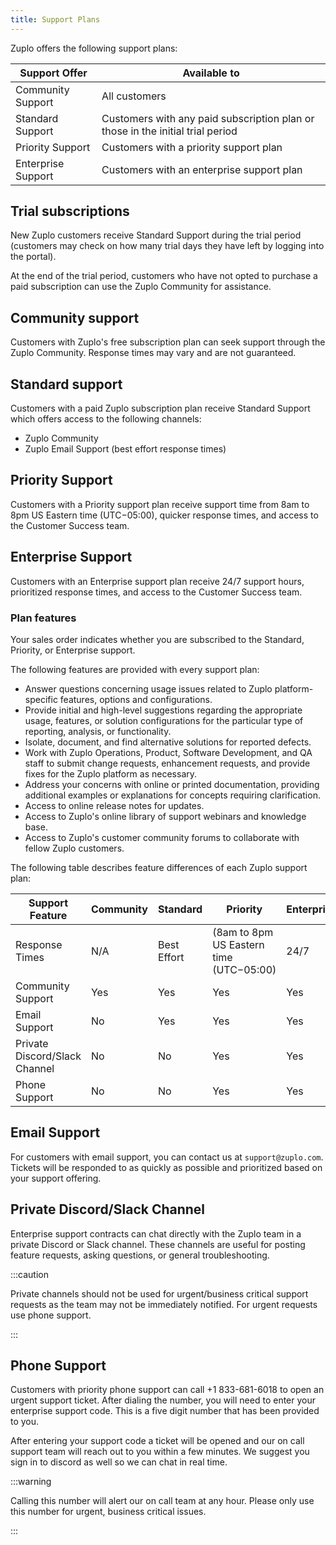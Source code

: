 ```yaml
---
title: Support Plans
---
```


Zuplo offers the following support plans:

| Support Offer      | Available to                                                                   |
| ------------------ | ------------------------------------------------------------------------------ |
| Community Support  | All customers                                                                  |
| Standard Support   | Customers with any paid subscription plan or those in the initial trial period |
| Priority Support   | Customers with a priority support plan                                         |
| Enterprise Support | Customers with an enterprise support plan                                      |

## Trial subscriptions

New Zuplo customers receive Standard Support during the trial period (customers
may check on how many trial days they have left by logging into the portal).

At the end of the trial period, customers who have not opted to purchase a paid
subscription can use the Zuplo Community for assistance.

## Community support

Customers with Zuplo's free subscription plan can seek support through the Zuplo
Community. Response times may vary and are not guaranteed.

## Standard support

Customers with a paid Zuplo subscription plan receive Standard Support which
offers access to the following channels:

- Zuplo Community
- Zuplo Email Support (best effort response times)

## Priority Support

Customers with a Priority support plan receive support time from 8am to 8pm US
Eastern time (UTC−05:00), quicker response times, and access to the Customer
Success team.

## Enterprise Support

Customers with an Enterprise support plan receive 24/7 support hours,
prioritized response times, and access to the Customer Success team.

### Plan features

Your sales order indicates whether you are subscribed to the Standard, Priority,
or Enterprise support.

The following features are provided with every support plan:

- Answer questions concerning usage issues related to Zuplo platform-specific
  features, options and configurations.
- Provide initial and high-level suggestions regarding the appropriate usage,
  features, or solution configurations for the particular type of reporting,
  analysis, or functionality.
- Isolate, document, and find alternative solutions for reported defects.
- Work with Zuplo Operations, Product, Software Development, and QA staff to
  submit change requests, enhancement requests, and provide fixes for the Zuplo
  platform as necessary.
- Address your concerns with online or printed documentation, providing
  additional examples or explanations for concepts requiring clarification.
- Access to online release notes for updates.
- Access to Zuplo's online library of support webinars and knowledge base.
- Access to Zuplo's customer community forums to collaborate with fellow Zuplo
  customers.

The following table describes feature differences of each Zuplo support plan:

| Support Feature               | Community | Standard    | Priority                                | Enterprise |
| ----------------------------- | --------- | ----------- | --------------------------------------- | ---------- |
| Response Times                | N/A       | Best Effort | (8am to 8pm US Eastern time (UTC−05:00) | 24/7       |
| Community Support             | Yes       | Yes         | Yes                                     | Yes        |
| Email Support                 | No        | Yes         | Yes                                     | Yes        |
| Private Discord/Slack Channel | No        | No          | Yes                                     | Yes        |
| Phone Support                 | No        | No          | Yes                                     | Yes        |

## Email Support

For customers with email support, you can contact us at `support@zuplo.com`.
Tickets will be responded to as quickly as possible and prioritized based on
your support offering.

## Private Discord/Slack Channel

Enterprise support contracts can chat directly with the Zuplo team in a private
Discord or Slack channel. These channels are useful for posting feature
requests, asking questions, or general troubleshooting.

:::caution

Private channels should not be used for urgent/business critical support
requests as the team may not be immediately notified. For urgent requests use
phone support.

:::

## Phone Support

Customers with priority phone support can call +1 833-681-6018 to open an urgent
support ticket. After dialing the number, you will need to enter your enterprise
support code. This is a five digit number that has been provided to you.

After entering your support code a ticket will be opened and our on call support
team will reach out to you within a few minutes. We suggest you sign in to
discord as well so we can chat in real time.

:::warning

Calling this number will alert our on call team at any hour. Please only use
this number for urgent, business critical issues.

:::
